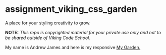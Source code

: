 assignment_viking_css_garden
============================

A place for your styling creativity to grow.


**NOTE:** *This repo is copyrighted material for your private use only and not to be shared outside of Viking Code School.*


My name is Andrew James and here is my responsive <a href="https://ajames20.github.io/assignment_viking_css_garden/.">My Garden.</a> 
